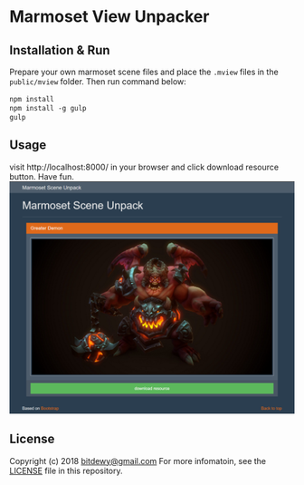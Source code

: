 # Marmoset View Unpacker

## Installation & Run

Prepare your own marmoset scene files and place the `.mview` files in the `public/mview` folder. Then run command below:

```
npm install
npm install -g gulp
gulp
```

## Usage

visit http://localhost:8000/ in your browser and click download resource button. Have fun.
![](screenshot.png)

## License

Copyright (c) 2018 bitdewy@gmail.com
For more infomatoin, see the [LICENSE](LICENSE) file in this repository.
